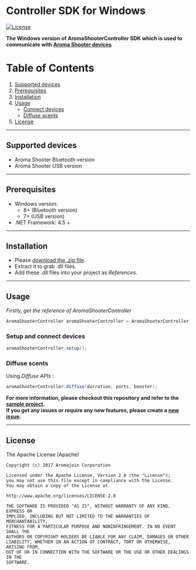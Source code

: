 # Controller SDK for Windows

[![License](https://img.shields.io/badge/license-Apache%202-4EB1BA.svg?style=flat-square)](https://www.apache.org/licenses/LICENSE-2.0.html)


**The Windows version of AromaShooterController SDK which is used to communicate with [Aroma Shooter devices](https://aromajoin.com/hardware/shooters/aroma-shooter-1)**  

# Table of Contents
1. [Supported devices](https://github.com/aromajoin/controller-sdk-windows#supported-devices)  
2. [Prerequisites](https://github.com/aromajoin/controller-sdk-windows#prerequisites)
3. [Installation](https://github.com/aromajoin/controller-sdk-windowsinstallation)
4. [Usage](https://github.com/aromajoin/controller-sdk-windows#usage)
    * [Connect devices](https://github.com/aromajoin/controller-sdk-windows#connect-devices)
    * [Diffuse scents](https://github.com/aromajoin/controller-sdk-windows#diffuse-scents)
5. [License](https://github.com/aromajoin/controller-sdk-windows#license)

---

## Supported devices
* Aroma Shooter Bluetooth version  
* Aroma Shooter USB version  

---
## Prerequisites
* Windows version:
  * 8+ (Bluetooth version)
  * 7+ (USB version)
* .NET Framework: 4.5 + 

---
## Installation  

* Please [download the .zip file](https://github.com/aromajoin/controller-sdk-windows/releases/).
* Extract it to grab .dll files.
* Add these .dll files into your project as *References*. 

---
## Usage  
 
*Firstly, get the reference of AromaShooterController*
```C#
AromaShooterController aromaShooterController = AromaShooterController.sharedInstance;
```
### Setup and connect devices
```C#
aromaShooterController.setup();
```
### Diffuse scents 

Using *Diffuse APIs*  :
```C#
aromaShooterController.diffuse(durration, ports, booster);
``` 


**For more information, please checkout this repository and refer to the [sample project](https://github.com/aromajoin/controller-sdk-windows/tree/master/sample).**  
**If you get any issues or require any new features, please create a [new issue](https://github.com/aromajoin/controller-sdk-windows/issues).**

---
## License  

The Apache License (Apache)

    Copyright (c) 2017 Aromajoin Corporation

    Licensed under the Apache License, Version 2.0 (the "License");
    you may not use this file except in compliance with the License.
    You may obtain a copy of the License at

    http://www.apache.org/licenses/LICENSE-2.0

    THE SOFTWARE IS PROVIDED "AS IS", WITHOUT WARRANTY OF ANY KIND, EXPRESS OR
    IMPLIED, INCLUDING BUT NOT LIMITED TO THE WARRANTIES OF MERCHANTABILITY,
    FITNESS FOR A PARTICULAR PURPOSE AND NONINFRINGEMENT. IN NO EVENT SHALL THE
    AUTHORS OR COPYRIGHT HOLDERS BE LIABLE FOR ANY CLAIM, DAMAGES OR OTHER
    LIABILITY, WHETHER IN AN ACTION OF CONTRACT, TORT OR OTHERWISE, ARISING FROM,
    OUT OF OR IN CONNECTION WITH THE SOFTWARE OR THE USE OR OTHER DEALINGS IN THE
    SOFTWARE.
